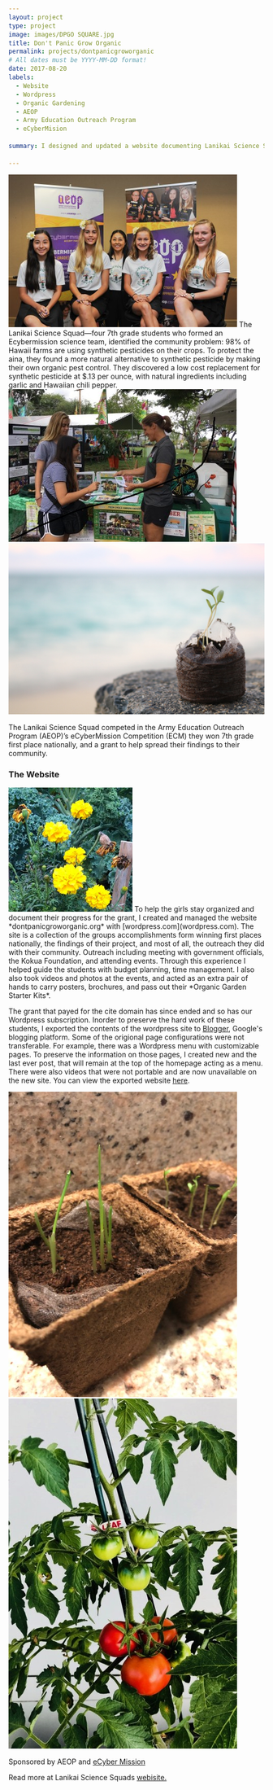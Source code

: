 ```yaml
---
layout: project
type: project
image: images/DPGO SQUARE.jpg
title: Don't Panic Grow Organic 
permalink: projects/dontpanicgroworganic
# All dates must be YYYY-MM-DD format!
date: 2017-08-20
labels:
  - Website
  - Wordpress
  - Organic Gardening
  - AEOP 
  - Army Education Outreach Program
  - eCyberMision

summary: I designed and updated a website documenting Lanikai Science Squad team’s fulfillment of their grant requirements.

---
```

<img class="ui medium right floated rounded image" src="../images/DPGO0.jpg">
The Lanikai Science Squad—four 7th grade students who formed an Ecybermission science team, identified the community problem: 98% of Hawaii farms are using synthetic pesticides on their crops. To protect the aina, they found a more natural alternative to synthetic pesticide by making their own organic pest control. They discovered a low cost replacement for synthetic pesticide at $.13 per ounce, with natural ingredients including garlic and Hawaiian chili pepper. 

<div class="ui small rounded images">
  <img class="ui image" src="../images/DPGO 4.0.jpg">
  <img class="ui image" src="../images/DPGO 5.jpg">
</div>


The Lanikai Science Squad competed in the Army Education Outreach Program (AEOP)’s eCyberMission Competition (ECM) they won 7th grade first place nationally, and a grant to help spread their findings to their community. 


### The Website 
<img class="ui tiny left circular floated image" src="../images/DPGO 2.0.png"> 
To help the girls stay organized and document their progress for the grant, I created and managed the website *dontpanicgroworganic.org* with [wordpress.com](wordpress.com). The site is a collection of the groups accomplishments form winning first places nationally, the findings of their project, and most of all, the outreach they did with their community. Outreach including meeting with government officials, the Kokua Foundation, and attending events. Through this experience I helped guide the students with budget planning, time management. I also also took videos and photos at the events, and acted as an extra pair of hands to carry posters, brochures, and pass out their *Organic Garden Starter Kits*. 

The grant that payed for the cite domain has since ended and so has our Wordpress subscription. Inorder to preserve the hard work of these students, I exported the contents of the wordpress site to [Blogger](https://dontpanicgroworganic.blogspot.com/), Google's blogging platform. Some of the origional page configurations were not transferable. For example, there was a Wordpress menu with customizable pages. To preserve the information on those pages, I created new and the last ever post, that will remain at the top of the homepage acting as a menu. There were also videos that were not portable and are now unavailable on the new site. You can view the exported website [here](https://dontpanicgroworganic.blogspot.com/). 

<div class="ui small rounded images">
  <img class="ui image" src="../images/DPGO 1.jpeg">
  <img class="ui image" src="../images/DPGO 3.0.jpg">
</div>



Sponsored by AEOP and [eCyber Mission](www.ecybermission.com)

Read more at Lanikai Science Squads [webisite.](https://dontpanicgroworganic.blogspot.com/)




